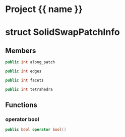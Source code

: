 <script setup>
import {useRoute} from 'vitepress'
const {path} = useRoute()
const tokens = path.split('/')
const words = tokens[2].split('-');
for (let i = 0; i < words.length; i++) {
    words[i] = words[i].charAt(0).toUpperCase() + words[i].slice(1);
    words[i] = words[i].replace('geode', 'Geode')
}
const name = words.join('-');
</script>
# Project {{ name }}

# struct SolidSwapPatchInfo


## Members

```cpp
public int along_patch

```

```cpp
public int edges

```

```cpp
public int facets

```

```cpp
public int tetrahedra

```



## Functions

### operator bool

```cpp
public bool operator bool()
```




